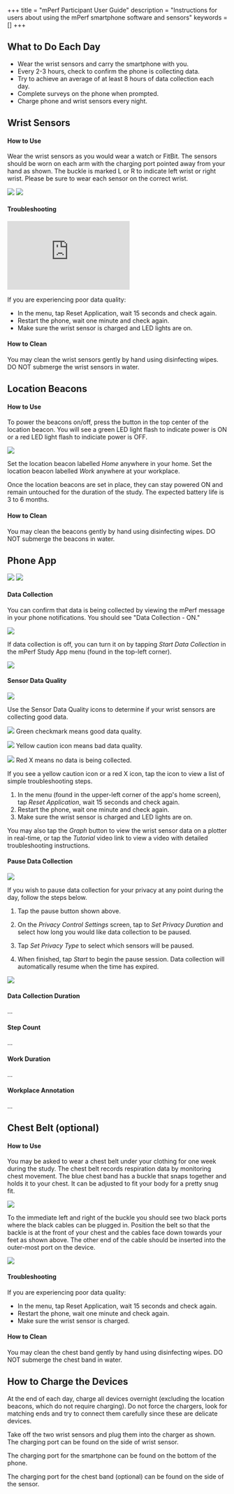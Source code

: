 +++
title = "mPerf Participant User Guide"
description = "Instructions for users about using the mPerf smartphone software and sensors"
keywords = []
+++


## What to Do Each Day

- Wear the wrist sensors and carry the smartphone with you.
- Every 2-3 hours, check to confirm the phone is collecting data.
- Try to achieve an average of at least 8 hours of data collection each day.
- Complete surveys on the phone when prompted.
- Charge phone and wrist sensors every night.

## Wrist Sensors

#### How to Use

Wear the wrist sensors as you would wear a watch or FitBit. The sensors should be worn on each arm with the charging port pointed away from your hand as shown. The buckle is marked L or R to indicate left wrist or right wrist. Please be sure to wear each sensor on the correct wrist.

<img src="/img/howto/mPerf/MSHRVwearingL.png">

<img src="/img/howto/mPerf/MSHRVwearingR.png">

#### Troubleshooting
<iframe src="https://www.youtube.com/embed/e_CtHfjG_iQ" width="280" height="157" frameborder="0" allowfullscreen="allowfullscreen"></iframe>

If you are experiencing poor data quality:

- In the menu, tap Reset Application, wait 15 seconds and check again.
- Restart the phone, wait one minute and check again.
- Make sure the wrist sensor is charged and LED lights are on.

#### How to Clean

You may clean the wrist sensors gently by hand using disinfecting wipes. DO NOT submerge the wrist sensors in water.

## Location Beacons

#### How to Use

To power the beacons on/off, press the button in the top center of the location beacon. You will see a green LED light flash to indicate power is ON or a red LED light flash to indiciate power is OFF.

<img src="/img/howto/mPerf/Beacon2.png">

Set the location beacon labelled *Home* anywhere in your home. Set the location beacon labelled *Work* anywhere at your workplace.

Once the location beacons are set in place, they can stay powered ON and remain untouched for the duration of the study. The expected battery life is 3 to 6 months.

#### How to Clean

You may clean the beacons gently by hand using disinfecting wipes. DO NOT submerge the beacons in water.

## Phone App

<img src="/img/howto/mPerf/mPerfStudyIcon.png">

<img src="/img/howto/mPerf/mPerfStudyHome.png">

#### Data Collection

You can confirm that data is being collected by viewing the mPerf message in your phone notifications. You should see "Data Collection - ON."

<img src="/img/howto/mPerf/mPerfNotificationON.png">

If data collection is off, you can turn it on by tapping *Start Data Collection* in the mPerf Study App menu (found in the top-left corner).

<img src="/img/howto/mPerf/StartDataButton.png">


#### Sensor Data Quality

<img src="/img/howto/mPerf/mPerfSensorDataQuality.png">

Use the Sensor Data Quality icons to determine if your wrist sensors are collecting good data.

<img src="/img/howto/mPerf/greencheck2.png"> Green checkmark means good data quality.

<img src="/img/howto/mPerf/yellowcaution2.png"> Yellow caution icon means bad data quality.

<img src="/img/howto/mPerf/redX2.png"> Red X means no data is being collected.

If you see a yellow caution icon or a red X icon, tap the icon to view a list of simple troubleshooting steps.

1. In the menu (found in the upper-left corner of the app's home screen), tap *Reset Application*, wait 15 seconds and check again.
2. Restart the phone, wait one minute and check again.
3. Make sure the wrist sensor is charged and LED lights are on.

You may also tap the *Graph* button to view the wrist sensor data on a plotter in real-time, or tap the *Tutorial* video link to view a video with detailed troubleshooting instructions.  

#### Pause Data Collection

<img src="/img/howto/mPerf/mPerfPause.png">

If you wish to pause data collection for your privacy at any point during the day, follow the steps below.

1) Tap the pause button shown above.

2) On the *Privacy Control Settings* screen, tap to *Set Privacy Duration* and select how long you would like data collection to be paused.

3) Tap *Set Privacy Type* to select which sensors will be paused.

4) When finished, tap *Start* to begin the pause session. Data collection will automatically resume when the time has expired.

<img src="/img/howto/mPerf/PrivacyControlSettings.png">

#### Data Collection Duration

...

#### Step Count

...

#### Work Duration

...

#### Workplace Annotation

...


## Chest Belt (optional)

#### How to Use

You may be asked to wear a chest belt under your clothing for one week during the study. The chest belt records respiration data by monitoring chest movement. The blue chest band has a buckle that snaps together and holds it to your chest. It can be adjusted to fit your body for a pretty snug fit.

<img src="/img/howto/mPerf/AutoSenseChest.png">

To the immediate left and right of the buckle you should see two black ports where the black cables can be plugged in. Position the belt so that the backle is at the front of your chest and the cables face down towards your feet as shown above. The other end of the cable should be inserted into the outer-most port on the device.

<img src="/img/howto/mPerf/ASchestRIPplug.png">

#### Troubleshooting

If you are experiencing poor data quality:

- In the menu, tap Reset Application, wait 15 seconds and check again.
- Restart the phone, wait one minute and check again.
- Make sure the wrist sensor is charged.

#### How to Clean

You may clean the chest band gently by hand using disinfecting wipes. DO NOT submerge the chest band in water.


## How to Charge the Devices

At the end of each day, charge all devices overnight (excluding the location beacons, which do not require charging). Do not force the chargers, look for matching ends and try to connect them carefully since these are delicate devices.

Take off the two wrist sensors and plug them into the charger as shown. The charging port can be found on the side of wrist sensor.


The charging port for the smartphone can be found on the bottom of the phone.


The charging port for the chest band (optional) can be found on the side of the sensor.
